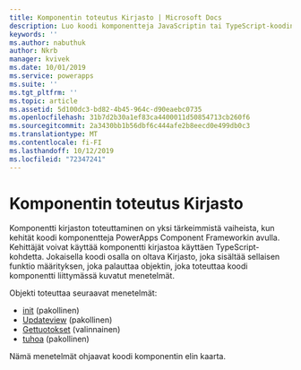 ```yaml
---
title: Komponentin toteutus Kirjasto | Microsoft Docs
description: Luo koodi komponentteja JavaScriptin tai TypeScript-koodin avulla
keywords: ''
ms.author: nabuthuk
author: Nkrb
manager: kvivek
ms.date: 10/01/2019
ms.service: powerapps
ms.suite: ''
ms.tgt_pltfrm: ''
ms.topic: article
ms.assetid: 5d100dc3-bd82-4b45-964c-d90eaebc0735
ms.openlocfilehash: 31b7d2b30a1ef83ca4400011d50854713cb260f6
ms.sourcegitcommit: 2a3430bb1b56dbf6c444afe2b8eecd0e499db0c3
ms.translationtype: MT
ms.contentlocale: fi-FI
ms.lasthandoff: 10/12/2019
ms.locfileid: "72347241"
---
```

# <a name="component-implementation-library"></a>Komponentin toteutus Kirjasto

Komponentti kirjaston toteuttaminen on yksi tärkeimmistä vaiheista, kun kehität koodi komponentteja PowerApps Component Frameworkin avulla. Kehittäjät voivat käyttää komponentti kirjastoa käyttäen TypeScript-kohdetta. Jokaisella koodi osalla on oltava Kirjasto, joka sisältää sellaisen funktio määrityksen, joka palauttaa objektin, joka toteuttaa koodi komponentti liittymässä kuvatut menetelmät. 

Objekti toteuttaa seuraavat menetelmät:

- [init](reference/control/init.md) (pakollinen)
- [Updateview](reference/control/updateview.md) (pakollinen)
- [Gettuotokset](reference/control/getoutputs.md) (valinnainen)
- [tuhoa](reference/control/destroy.md) (pakollinen)

Nämä menetelmät ohjaavat koodi komponentin elin kaarta.

